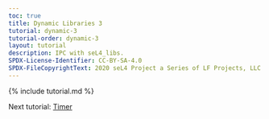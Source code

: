 ```yaml
---
toc: true
title: Dynamic Libraries 3
tutorial: dynamic-3
tutorial-order: dynamic-3
layout: tutorial
description: IPC with seL4_libs.
SPDX-License-Identifier: CC-BY-SA-4.0
SPDX-FileCopyrightText: 2020 seL4 Project a Series of LF Projects, LLC.
---
```

{% include tutorial.md %}
<script src="{{ base.url | prepend: site.url }}/assets/js/toggle-markdown.js"></script>

Next tutorial: <a href="dynamic-4">Timer</a>
